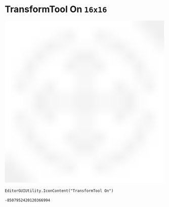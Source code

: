 # TransformTool On `16x16`
<img src="/img/TransformTool%20On.png" width=512 height=512>

``` CSharp
EditorGUIUtility.IconContent("TransformTool On")
```
```
-8507952420120366994
```
